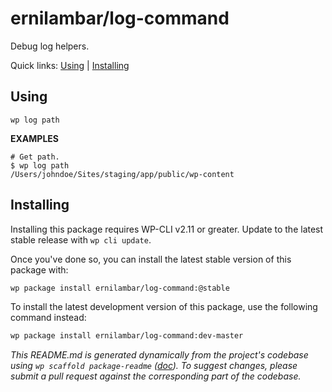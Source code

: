ernilambar/log-command
======================

Debug log helpers.



Quick links: [Using](#using) | [Installing](#installing)

## Using

~~~
wp log path 
~~~

**EXAMPLES**

    # Get path.
    $ wp log path
    /Users/johndoe/Sites/staging/app/public/wp-content

## Installing

Installing this package requires WP-CLI v2.11 or greater. Update to the latest stable release with `wp cli update`.

Once you've done so, you can install the latest stable version of this package with:

```bash
wp package install ernilambar/log-command:@stable
```

To install the latest development version of this package, use the following command instead:

```bash
wp package install ernilambar/log-command:dev-master
```


*This README.md is generated dynamically from the project's codebase using `wp scaffold package-readme` ([doc](https://github.com/wp-cli/scaffold-package-command#wp-scaffold-package-readme)). To suggest changes, please submit a pull request against the corresponding part of the codebase.*
